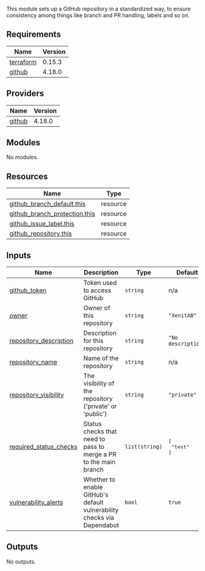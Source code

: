 This module sets up a GitHub repository in a standardized way, to ensure
consistency among things like branch and PR handling, labels and so on.

## Requirements

| Name | Version |
|------|---------|
| <a name="requirement_terraform"></a> [terraform](#requirement\_terraform) | 0.15.3 |
| <a name="requirement_github"></a> [github](#requirement\_github) | 4.18.0 |

## Providers

| Name | Version |
|------|---------|
| <a name="provider_github"></a> [github](#provider\_github) | 4.18.0 |

## Modules

No modules.

## Resources

| Name | Type |
|------|------|
| [github_branch_default.this](https://registry.terraform.io/providers/integrations/github/4.18.0/docs/resources/branch_default) | resource |
| [github_branch_protection.this](https://registry.terraform.io/providers/integrations/github/4.18.0/docs/resources/branch_protection) | resource |
| [github_issue_label.this](https://registry.terraform.io/providers/integrations/github/4.18.0/docs/resources/issue_label) | resource |
| [github_repository.this](https://registry.terraform.io/providers/integrations/github/4.18.0/docs/resources/repository) | resource |

## Inputs

| Name | Description | Type | Default | Required |
|------|-------------|------|---------|:--------:|
| <a name="input_github_token"></a> [github\_token](#input\_github\_token) | Token used to access GitHub | `string` | n/a | yes |
| <a name="input_owner"></a> [owner](#input\_owner) | Owner of this repository | `string` | `"XenitAB"` | no |
| <a name="input_repository_description"></a> [repository\_description](#input\_repository\_description) | Description for this repository | `string` | `"No description"` | no |
| <a name="input_repository_name"></a> [repository\_name](#input\_repository\_name) | Name of the repository | `string` | n/a | yes |
| <a name="input_repository_visibility"></a> [repository\_visibility](#input\_repository\_visibility) | The visibility of the repository ('private' or 'public') | `string` | `"private"` | no |
| <a name="input_required_status_checks"></a> [required\_status\_checks](#input\_required\_status\_checks) | Status checks that need to pass to merge a PR to the main branch | `list(string)` | <pre>[<br>  "test"<br>]</pre> | no |
| <a name="input_vulnerability_alerts"></a> [vulnerability\_alerts](#input\_vulnerability\_alerts) | Whether to enable GitHub's default vulnerability checks via Dependabot | `bool` | `true` | no |

## Outputs

No outputs.
